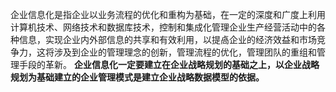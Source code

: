 企业信息化是指企业以业务流程的优化和重构为基础，在一定的深度和广度上利用计算机技术、网络技术和数据库技术，控制和集成化管理企业生产经营活动中的各种信息，实现企业内外部信息的共享和有效利用，以提卨企业的经济效益和市场竞争力，这将涉及到企业的管理理念的创新，管理流程的优化，管理团队的重组和管理手段的革新。
**企业信息化一定要建立在企业战略规划的基础之上，以企业战略规划为基础建立的企业管理模式是建立企业战略数据模型的依据。**